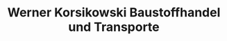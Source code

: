 ---
title: "Werner Korsikowski Baustoffhandel und Transporte"
url: /paderborn/werner-korsikowski-baustoffhandel-und-transporte/
shop: Baustoffe
---